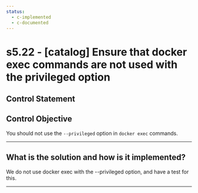 ```yaml
---
status:
  - c-implemented
  - c-documented
---
```


# s5.22 - \[catalog\] Ensure that  docker exec commands are not used with the privileged option

## Control Statement

## Control Objective

You should not use the `--privileged` option in `docker exec` commands.

______________________________________________________________________

## What is the solution and how is it implemented?

We do not use docker exec with the --privileged option, and have a test for this.

______________________________________________________________________
